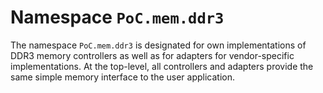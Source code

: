 # Namespace `PoC.mem.ddr3`

The namespace `PoC.mem.ddr3` is designated for own implementations of
DDR3 memory controllers as well as for adapters for vendor-specific
implementations. At the top-level, all controllers and adapters
provide the same simple memory interface to the user application.
